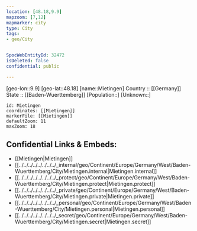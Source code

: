 ```yaml
---
location: [48.18,9.9] 
mapzoom: [7,12] 
mapmarker: city 
type: City
tags:
- geo/City


SpocWebEntityId: 32472
isDeleted: false
confidential: public

---
```

[geo-lon::9.9] 
[geo-lat::48.18] 
[name::Mietingen] 
Country :: [[Germany]]  
State :: [[Baden-Wuerttemberg]] 
[Population::] 
[Unknown::] 


```leaflet
id: Mietingen
coordinates: [[Mietingen]] 
markerFile: [[Mietingen]] 
defaultZoom: 11 
maxZoom: 18
```


## Confidential Links & Embeds: 
- [[Mietingen|Mietingen]]  
- [[../../../../../../../../_internal/geo/Continent/Europe/Germany/West/Baden-Wuerttemberg/City/Mietingen.internal|Mietingen.internal]] 
- [[../../../../../../../../_protect/geo/Continent/Europe/Germany/West/Baden-Wuerttemberg/City/Mietingen.protect|Mietingen.protect]] 
- [[../../../../../../../../_private/geo/Continent/Europe/Germany/West/Baden-Wuerttemberg/City/Mietingen.private|Mietingen.private]] 
- [[../../../../../../../../_personal/geo/Continent/Europe/Germany/West/Baden-Wuerttemberg/City/Mietingen.personal|Mietingen.personal]] 
- [[../../../../../../../../_secret/geo/Continent/Europe/Germany/West/Baden-Wuerttemberg/City/Mietingen.secret|Mietingen.secret]] 
